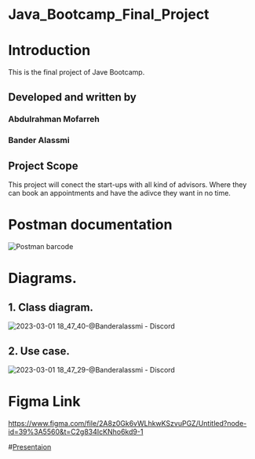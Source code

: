# Java_Bootcamp_Final_Project

# Introduction
This is the final project of Jave Bootcamp.
## Developed and written by
###     Abdulrahman Mofarreh
###     Bander Alassmi


## Project Scope
This project will conect the start-ups with all kind of advisors. Where they can book an appointments and have the adivce they want in no time.

# Postman documentation
![Postman barcode](https://user-images.githubusercontent.com/78767370/222157052-49dee619-9f02-4ba2-b362-8cd868818f3f.jpeg)

# Diagrams.
## 1. Class diagram.
![2023-03-01 18_47_40-@Banderalassmi - Discord](https://user-images.githubusercontent.com/78767370/222190699-a349a3b9-2952-4b25-a4a4-077229ec3578.png)

## 2. Use case.

![2023-03-01 18_47_29-@Banderalassmi - Discord](https://user-images.githubusercontent.com/78767370/222190740-3bf19865-0834-4f9e-b75e-b8a19d8553ac.png)

# Figma Link
https://www.figma.com/file/2A8z0Gk6vWLhkwKSzvuPGZ/Untitled?node-id=39%3A5560&t=C2g834IcKNho6kd9-1

#[Presentaion](https://github.com/AbdulrahmanMAZ/Java_Bootcamp_Final_Project/blob/main/tuwaiq_final_project.pptx) 

